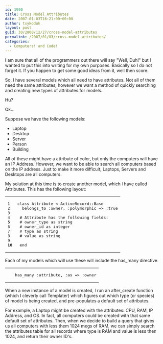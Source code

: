 ```yaml
---
id: 1990
title: Cross Model Attributes
date: 2007-01-03T16:21:00+00:00
author: tsykoduk
layout: post
guid: 30/2008/12/27/cross-model-attributes
permalink: /2007/01/03/cross-model-attributes/
categories:
  - Computers! and Code!
---
```

I am sure that all of the programmers out there will say "Well, Duh!" but I wanted to put this into writing for my own purposes. Basically so I do not forget it. If you happen to get some good ideas from it, well then score.


So, I have several models which all need to have attributes. Not all of them need the same attributes, however we want a method of quickly searching and creating new types of attributes for models.


Hu?


Ok...


Suppose we have the following models:


<ul>
 <li>Laptop </li>
 <li>Desktop </li>
 <li>Server </li>
 <li>Person </li>
 <li>Building </li>
</ul>

All of these might have a attribute of color, but only the computers will have an IP Address. However, we want to be able to search all computers based on the IP address. Just to make it more difficult, Laptops, Servers and Desktops are all computers.


My solution at this time is to create another model, which I have called Attributes. This has the following layout:


<table class="CodeRay"><tr>
  <td class="line_numbers" title="click to toggle" onclick="with (this.firstChild.style) { display = (display == '') ? 'none' : '' }"><pre>1<tt>
</tt>2<tt>
</tt>3<tt>
</tt>4<tt>
</tt><strong>5</strong><tt>
</tt>6<tt>
</tt>7<tt>
</tt>8<tt>
</tt>9<tt>
</tt><strong>10</strong><tt>
</tt></pre></td>
  <td class="code"><pre ondblclick="with (this.style) { overflow = (overflow == 'auto' || overflow == '') ? 'visible' : 'auto' }"><span class="r">class</span> <span class="cl">Attribute</span> &lt; <span class="co">ActiveRecord</span>::<span class="co">Base</span><tt>
</tt>  belongs_to <span class="sy">:owner</span>, <span class="sy">:polymorphic</span> =&gt; <span class="sy">:true</span><tt>
</tt>  <tt>
</tt> <span class="c"># Attribute has the following fields:</span><tt>
</tt> <span class="c"># owner_type as string</span><tt>
</tt> <span class="c"># owner_id as integer</span><tt>
</tt> <span class="c"># type as string</span><tt>
</tt> <span class="c"># value as string</span><tt>
</tt><tt>
</tt> <span class="r">end</span></pre></td>
</tr></table>


Each of my models which will use these will include the has_many directive:


<table class="CodeRay"><tr>
  <td class="line_numbers" title="click to toggle" onclick="with (this.firstChild.style) { display = (display == '') ? 'none' : '' }"><pre><tt>
</tt></pre></td>
  <td class="code"><pre ondblclick="with (this.style) { overflow = (overflow == 'auto' || overflow == '') ? 'visible' : 'auto' }"> has_many <span class="sy">:attribute</span>, <span class="sy">:as</span> =&gt; <span class="sy">:owner</span></pre></td>
</tr></table>


When a new instance of a model is created, I run an after_create function (which I cleverly call Templater) which figures out which type (or species) of model is being created, and pre-populates a default set of attributes.


For example, a Laptop might be created with the attributes: <span class="caps">CPU</span>, RAM, IP Address, and OS. In fact, all computers could be created with that same default set of attributes. Then, when we decide to build a query that gives us all computers with less them 1024 megs of <span class="caps">RAM</span>, we can simply search the attributes table for all records where type is <span class="caps">RAM</span> and value is less then 1024, and return their owner ID's.